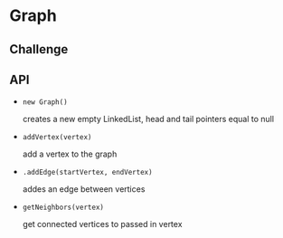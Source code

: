# Graph

## Challenge

## API

<!-- Description of each method publicly available to your Linked List -->

- `new Graph()`

  creates a new empty LinkedList, head and tail pointers equal to null

- `addVertex(vertex)`

  add a vertex to the graph

- `.addEdge(startVertex, endVertex)`

  addes an edge between vertices

- `getNeighbors(vertex)`

  get connected vertices to passed in vertex
